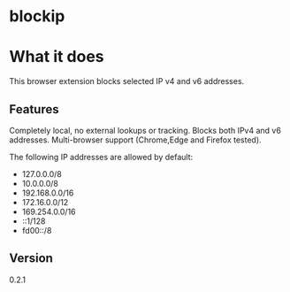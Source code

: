 #  blockip

# What it does

This browser extension blocks selected IP v4 and v6 addresses.

## Features

Completely local, no external lookups or tracking.
Blocks both IPv4 and v6 addresses.
Multi-browser support (Chrome,Edge and Firefox tested).

The following IP addresses are allowed by default:
* 127.0.0.0/8
* 10.0.0.0/8
* 192.168.0.0/16
* 172.16.0.0/12
* 169.254.0.0/16
* ::1/128
* fd00::/8

## Version

0.2.1

